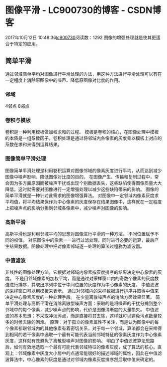 # 图像平滑 - LC900730的博客 - CSDN博客
2017年10月12日 10:48:36[lc900730](https://me.csdn.net/LC900730)阅读数：1292
图像的增强处理就是使其更适合于特定的应用。
## 简单平滑
通过邻域简单平均对图像进行平滑处理的方法，用这种方法进行平滑处理可以有在一定程度上消除原图像中的噪声、降低原图像对比度的作用。
### 邻域
4邻点 
8邻点
### 卷积与模板
卷积是一种利用模板做加权求和的过程。 
模板是卷积的核心，在图像处理中模板的本质是一组系数因子。卷积处理是通过将邻域内各像素的灰度乘以模板上对应的系数在求和来得到运算结果。
### 图像简单平滑处理
图像简单平滑处理是利用卷积运算对图像邻域的像素灰度进行平均，从而达到减少图像中噪声影响、降低图像对比度的目的。
在图像产生、传输和复制过程中，常会因为多方面原因而被噪声干扰或出现个别数据丢失，这些缺陷使得图像质量大大降低。这时就需要对图像进行一定增强处理以减少这些缺陷带来的影响。 
图像的简单平滑就是一种针对此需求的图像增强算法。
对图像中一定邻域内像素灰度求平均值，将平均结果保作为中心像素的灰度保存在结果图像中，这样就在一定程度上把噪声点的影响分担到邻域各像素中，减少噪声对图像的影响。 
### 高斯平滑
高斯平滑也是利用邻域平均的思想对图像进行平滑的一种方法。
不同位置赋予不同的权值。
对原图像中的像素一一进行过滤处理，同时进行必要的运算，最后产生结果数据。图像处理中把对像素邻域逐一处理的算法过程称为滤波器。
### 中值滤波
非线性的图像处理方法，它根据对邻域内像素按灰度排序的结果决定中心像素的灰度。
不是用邻域像素的加权平均，而是通过对采样窗口内的奇数个像素的灰度数值进行排序，并取出序列中位于中间位置的灰度作为中心像素的灰度。
中值滤波的采样窗口可以用模板来表示。 
通过对邻域内的采样数据进行排序并取得中值来决定中心像素灰度的一种处理手段。
在少量离散噪声点的消除方面效果显著。
简单平滑处理与高斯平滑在消除离散型噪声方面：采取的是将噪声的干扰分摊到整个邻域中的每个像素，减少噪声点的影响，代价是图像清晰度的大量损失。
中值滤波的基本思想：不采取冲淡污点，而是直接将其去除，这样就可以避免污点数量较多的时候去除的困难。
原理：对于孤立的像素属性不关注，而是认为图像中的每个像素都跟邻域内的其他像素有着密切关系，对于每一个邻域，算法都会在采样得到相同的若干像素中选取一个最有可能代表当前邻域特征的像素灰度作为中心像素灰度，这样就有效避免了离散型噪声对图像的影响。
明白了中值滤波算法思路后，如何有效地选取一个最有可能代表邻域特征的像素灰度，成了算法的核心。直观上：邻域像素中灰度大小居中的点通常能很好的描述邻域的属性，因此在中值滤波算法中，中心像素的灰度是通过对邻域内像素灰度排序然后取中值来确定的。
